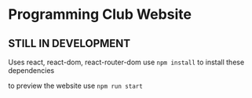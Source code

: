 # Programming Club Website

## STILL IN DEVELOPMENT

Uses react, react-dom, react-router-dom
use `npm install` to install these dependencies

to preview the website use `npm run start`
